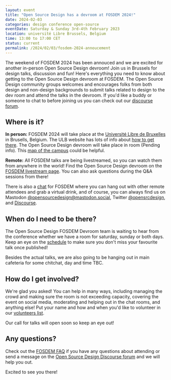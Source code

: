 ```yaml
---
layout: event
title: "Open Source Design has a devroom at FOSDEM 2024!"
date: 2024-02-03
categories: design conference open-source
eventDate: Saturday & Sunday 3rd-4th February 2023 
location: université Libre Brussels, Belgium 
time: 13:00 to 17:00 CET 
status: current
permalink: /2024/02/03/fosdem-2024-annoucement
---
```


The weekend of FOSDEM 2024 has been annouced and we are excited for another in-person Open Source Design devroom! Join us in Brussels for design talks, discussion and fun! Here's everything you need to know about getting to the Open Source Design devroom at FOSDEM.
The Open Source Design community groups welcomes and encourages folks from both design and non-design backgrounds to submit talks related to design to the dev room and attend the talks in the devroom. If you'd like a buddy or someone to chat to before joining us you can check out our [discourse forum](https://discourse.opensourcedesign.net).

## Where is it?

**In person:** FOSDEM 2024 will take place at the [Université Libre de Bruxelles](https://www.openstreetmap.org/relation/13699100) in Brusells, Belgium. The ULB website has lots of info about [how to get there](https://www.ulb.be/en/solbosch/directions#deplacements). The Open Source Design devroom will take place in room (Pending info). This [map of the campus](https://www.ulb.be/en/maps-directions/solbosch) could be helpful.

**Remote:** All FOSDEM talks are being livestreamed, so you can watch them from anywhere in the world! Find the Open Source Design devroom on the [FOSDEM livestream page](https://fosdem.org/2023/live/). You can also ask questions during the Q&A sessions from there!

There is also a [chat](https://chat.fosdem.org/) for FOSDEM where you can hang out with other remote attendees and grab a virtual drink, and of course, you can always find us on Mastodon [@opensourcedesign@mastodon.social](https://mastodon.social/@opensourcedesign), Twitter [@opensrcdesign](https://twitter.com/opensrcdesign), and [Discourse](https://discourse.opensourcedesign.net).

## When do I need to be there?

The Open Source Design FOSDEM Devroom team is waiting to hear from the conference whether we have a room for saturday, sunday or both days. Keep an eye on the [schedule](https://fosdem.org/2023/schedule/track/open_source_design/) to make sure you don't miss your favourite talk once published!

Besides the actual talks, we are also going to be hanging out in main cafeteria for some chitchat, day and time TBC.

## How do I get involved?

We're glad you asked! You can help in many ways, including managing the crowd and making sure the room is not exceeding capacity, covering the event on social media, moderating and helping out in the chat rooms, and anything else! Put your name and how and when you'd like to volunteer in our [volunteers list](https://cloud.opensourcedesign.net/s/d9jsa3EDJWAKKHG).

Our call for talks will open soon so keep an eye out!

## Any questions?

Check out the [FOSDEM FAQ](https://fosdem.org/2023/faq/) if you have any questions about attending or send a message on the [Open Source Design Discourse forum](https://discourse.opensourcedesign.net) and we will help you out.

Excited to see you there!
